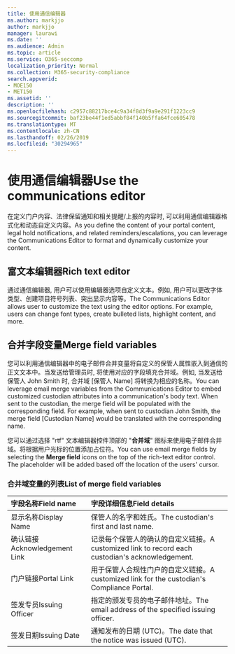 ```yaml
---
title: 使用通信编辑器
ms.author: markjjo
author: markjjo
manager: laurawi
ms.date: ''
ms.audience: Admin
ms.topic: article
ms.service: O365-seccomp
localization_priority: Normal
ms.collection: M365-security-compliance
search.appverid:
- MOE150
- MET150
ms.assetid: ''
description: ''
ms.openlocfilehash: c2957c88217bce4c9a34f8d3f9a9e291f1223cc9
ms.sourcegitcommit: baf23be44f1ed5abbf84f140b5ffa64fce605478
ms.translationtype: MT
ms.contentlocale: zh-CN
ms.lasthandoff: 02/26/2019
ms.locfileid: "30294965"
---
```

# <a name="use-the-communications-editor"></a><span data-ttu-id="ebf2f-102">使用通信编辑器</span><span class="sxs-lookup"><span data-stu-id="ebf2f-102">Use the communications editor</span></span>

<span data-ttu-id="ebf2f-103">在定义门户内容、法律保留通知和相关提醒/上报的内容时, 可以利用通信编辑器格式化和动态自定义内容。</span><span class="sxs-lookup"><span data-stu-id="ebf2f-103">As you define the content of your portal content, legal hold notifications, and related reminders/escalations, you can leverage the Communications Editor to format and dynamically customize your content.</span></span>

## <a name="rich-text-editor"></a><span data-ttu-id="ebf2f-104">富文本编辑器</span><span class="sxs-lookup"><span data-stu-id="ebf2f-104">Rich text editor</span></span> 

<span data-ttu-id="ebf2f-p101">通过通信编辑器, 用户可以使用编辑器选项自定义文本。例如, 用户可以更改字体类型、创建项目符号列表、突出显示内容等。</span><span class="sxs-lookup"><span data-stu-id="ebf2f-p101">The Communications Editor allows user to customize the text using the editor options. For example, users can change font types, create bulleted lists, highlight content, and more.</span></span> 

## <a name="merge-field-variables"></a><span data-ttu-id="ebf2f-107">合并字段变量</span><span class="sxs-lookup"><span data-stu-id="ebf2f-107">Merge field variables</span></span>

<span data-ttu-id="ebf2f-p102">您可以利用通信编辑器中的电子邮件合并变量将自定义的保管人属性嵌入到通信的正文文本中。当发送给管理员时, 将使用对应的字段填充合并域。例如, 当发送给保管人 John Smith 时, 合并域 [保管人 Name] 将转换为相应的名称。</span><span class="sxs-lookup"><span data-stu-id="ebf2f-p102">You can leverage email merge variables from the Communications Editor to embed customized custodian attributes into a communication's body text. When sent to the custodian, the merge field will be populated with the corresponding field. For example, when sent to custodian John Smith, the merge field [Custodian Name] would be translated with the corresponding name.</span></span> 

<span data-ttu-id="ebf2f-p103">您可以通过选择 "rtf" 文本编辑器控件顶部的 "**合并域**" 图标来使用电子邮件合并域。将根据用户光标的位置添加占位符。</span><span class="sxs-lookup"><span data-stu-id="ebf2f-p103">You can use email merge fields by selecting the **Merge field** icons on the top of the rich-text editor control. The placeholder will be added based off the location of the users' cursor.</span></span> 

### <a name="list-of-merge-field-variables"></a><span data-ttu-id="ebf2f-113">合并域变量的列表</span><span class="sxs-lookup"><span data-stu-id="ebf2f-113">List of merge field variables</span></span>

| <span data-ttu-id="ebf2f-114">字段名称</span><span class="sxs-lookup"><span data-stu-id="ebf2f-114">Field name</span></span>                  | <span data-ttu-id="ebf2f-115">字段详细信息</span><span class="sxs-lookup"><span data-stu-id="ebf2f-115">Field details</span></span> | 
| :------------------- | :------------------- |
| <span data-ttu-id="ebf2f-116">显示名称</span><span class="sxs-lookup"><span data-stu-id="ebf2f-116">Display Name</span></span>  | <span data-ttu-id="ebf2f-117">保管人的名字和姓氏。</span><span class="sxs-lookup"><span data-stu-id="ebf2f-117">The custodian's first and last name.</span></span> | 
| <span data-ttu-id="ebf2f-118">确认链接</span><span class="sxs-lookup"><span data-stu-id="ebf2f-118">Acknowledgement Link</span></span> | <span data-ttu-id="ebf2f-119">记录每个保管人的确认的自定义链接。</span><span class="sxs-lookup"><span data-stu-id="ebf2f-119">A customized link to record each custodian's acknowledgement.</span></span>|                 |
| <span data-ttu-id="ebf2f-120">门户链接</span><span class="sxs-lookup"><span data-stu-id="ebf2f-120">Portal Link</span></span>     | <span data-ttu-id="ebf2f-121">用于保管人合规性门户的自定义链接。</span><span class="sxs-lookup"><span data-stu-id="ebf2f-121">A customized link for the custodian's Compliance Portal.</span></span>|                |
| <span data-ttu-id="ebf2f-122">签发专员</span><span class="sxs-lookup"><span data-stu-id="ebf2f-122">Issuing Officer</span></span>                   | <span data-ttu-id="ebf2f-123">指定的颁发专员的电子邮件地址。</span><span class="sxs-lookup"><span data-stu-id="ebf2f-123">The email address of the specified issuing officer.</span></span>|                   |
| <span data-ttu-id="ebf2f-124">签发日期</span><span class="sxs-lookup"><span data-stu-id="ebf2f-124">Issuing Date</span></span>                   | <span data-ttu-id="ebf2f-125">通知发布的日期 (UTC)。</span><span class="sxs-lookup"><span data-stu-id="ebf2f-125">The date that the notice was issued (UTC).</span></span>              |
